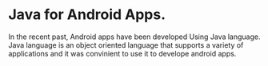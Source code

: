 # Java for Android Apps.
In the recent past, Android apps have been  developed 
Using Java language.
Java language is an object oriented language that supports a variety of 
applications and it was convinient to use it to develope android apps.

